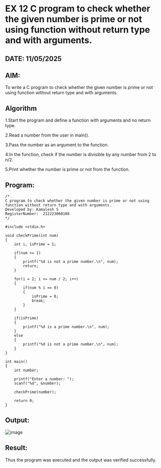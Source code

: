 # EX 12 C program to check whether the given number is prime or not using function without return type and with arguments.
## DATE: 11/05/2025
## AIM:
To write a C program to check whether the given number is prime or not using function without return type and with arguments.

## Algorithm
1.Start the program and define a function with arguments and no return type.

2.Read a number from the user in main().

3.Pass the number as an argument to the function.

4.In the function, check if the number is divisible by any number from 2 to n/2.

5.Print whether the number is prime or not from the function.  

## Program:
```
/*
C program to check whether the given number is prime or not using function without return type and with arguments.
Developed by: Kamalesh S
RegisterNumber:  212223060108
*/

#include <stdio.h>

void checkPrime(int num)
{
    int i, isPrime = 1;

    if(num <= 1)
    {
        printf("%d is not a prime number.\n", num);
        return;
    }

    for(i = 2; i <= num / 2; i++)
    {
        if(num % i == 0)
        {
            isPrime = 0;
            break;
        }
    }

    if(isPrime)
    {
        printf("%d is a prime number.\n", num);
    }
    else
    {
        printf("%d is not a prime number.\n", num);
    }
}

int main()
{
    int number;

    printf("Enter a number: ");
    scanf("%d", &number);

    checkPrime(number);

    return 0;
}

```

## Output:
![image](https://github.com/user-attachments/assets/957a57bf-913d-499f-bde4-c30b84bcb631)



## Result:
Thus the program was executed and the output was verified successfully.
